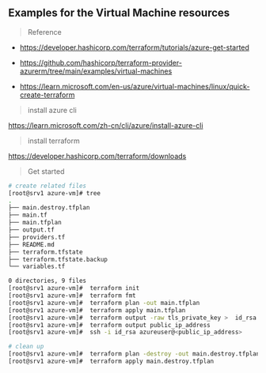 
## Examples for the Virtual Machine resources

>  Reference

- https://developer.hashicorp.com/terraform/tutorials/azure-get-started

- https://github.com/hashicorp/terraform-provider-azurerm/tree/main/examples/virtual-machines

- https://learn.microsoft.com/en-us/azure/virtual-machines/linux/quick-create-terraform


> install azure cli

https://learn.microsoft.com/zh-cn/cli/azure/install-azure-cli
> install terraform 

https://developer.hashicorp.com/terraform/downloads

> Get started

```Bash
# create related files
[root@srv1 azure-vm]# tree
.
├── main.destroy.tfplan
├── main.tf
├── main.tfplan
├── output.tf
├── providers.tf
├── README.md
├── terraform.tfstate
├── terraform.tfstate.backup
└── variables.tf

0 directories, 9 files
[root@srv1 azure-vm]#  terraform init
[root@srv1 azure-vm]#  terraform fmt
[root@srv1 azure-vm]#  terraform plan -out main.tfplan
[root@srv1 azure-vm]#  terraform apply main.tfplan
[root@srv1 azure-vm]#  terraform output -raw tls_private_key >  id_rsa  
[root@srv1 azure-vm]#  terraform output public_ip_address 
[root@srv1 azure-vm]#  ssh -i id_rsa azureuser@<public_ip_address> 

# clean up 
[root@srv1 azure-vm]#  terraform plan -destroy -out main.destroy.tfplan
[root@srv1 azure-vm]#  terraform apply main.destroy.tfplan
```




